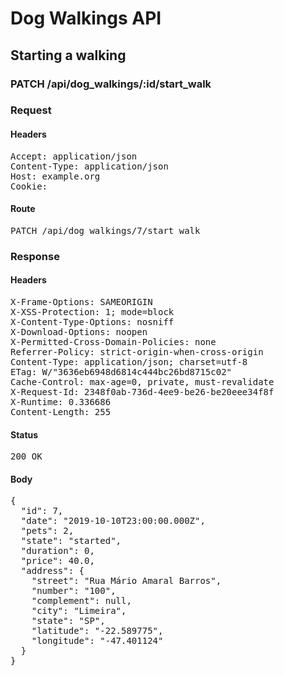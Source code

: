 # Dog Walkings API

## Starting a walking

### PATCH /api/dog_walkings/:id/start_walk
### Request

#### Headers

<pre>Accept: application/json
Content-Type: application/json
Host: example.org
Cookie: </pre>

#### Route

<pre>PATCH /api/dog_walkings/7/start_walk</pre>

### Response

#### Headers

<pre>X-Frame-Options: SAMEORIGIN
X-XSS-Protection: 1; mode=block
X-Content-Type-Options: nosniff
X-Download-Options: noopen
X-Permitted-Cross-Domain-Policies: none
Referrer-Policy: strict-origin-when-cross-origin
Content-Type: application/json; charset=utf-8
ETag: W/&quot;3636eb6948d6814c444bc26bd8715c02&quot;
Cache-Control: max-age=0, private, must-revalidate
X-Request-Id: 2348f0ab-736d-4ee9-be26-be20eee34f8f
X-Runtime: 0.336686
Content-Length: 255</pre>

#### Status

<pre>200 OK</pre>

#### Body

<pre>{
  "id": 7,
  "date": "2019-10-10T23:00:00.000Z",
  "pets": 2,
  "state": "started",
  "duration": 0,
  "price": 40.0,
  "address": {
    "street": "Rua Mário Amaral Barros",
    "number": "100",
    "complement": null,
    "city": "Limeira",
    "state": "SP",
    "latitude": "-22.589775",
    "longitude": "-47.401124"
  }
}</pre>
